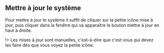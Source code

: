 ## Mettre à jour le système
Pour mettre à jour le système il suffit de cliquer sur la petite icône mise à jour, puis cliquer dans la fenêtre qui va apparaître le bouton mettre à jour en haut à droite.


!> Les mises à jour sont manuelles, c'est-à-dire que c'est vous qui devez les faire dès que vous voyez la petite icône.

